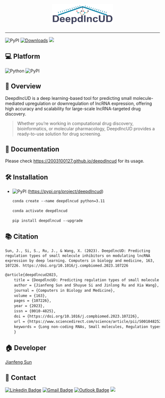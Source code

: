 <h1 align="center">
    <img src="https://github.com/2003100127/deepdlncud/blob/main/docs/img/deepdlncud-logo.png?raw=true" width="200" height="66">
    <br>
</h1>

<hr>

![PyPI](https://img.shields.io/pypi/v/deepdlncud?logo=PyPI)
[![Downloads](https://pepy.tech/badge/deepdlncud)](https://pepy.tech/project/deepdlncud)
![](https://img.shields.io/github/stars/2003100127/deepdlncud?logo=GitHub&color=blue)

## 💻 Platform

![Python](https://img.shields.io/badge/-Python-000?&logo=Python)
![PyPI](https://img.shields.io/badge/-PyPI-000?&logo=PyPI)

## 🧭 Overview
DeepdlncUD is a deep learning-based tool for predicting small molecule-mediated upregulation or downregulation of lncRNA expression, offering high accuracy and scalability for large-scale lncRNA-targeted drug discovery.

> Whether you’re working in computational drug discovery, bioinformatics, or molecular pharmacology, DeepdlncUD provides a ready-to-use solution for drug screening.

## 📔 Documentation
Please check https://2003100127.github.io/deepdlncud for its usage.

## 🛠️ Installation

* ![PyPI](https://img.shields.io/badge/-PyPI-000?&logo=PyPI) (https://pypi.org/project/deepdlncud)

  ``` shell
  conda create --name deepdlncud python=3.11
      
  conda activate deepdlncud
  
  pip install deepdlncud --upgrade
  ```

## 📚 Citation

```shell!
Sun, J., Si, S., Ru, J., & Wang, X. (2023). DeepdlncUD: Predicting regulation types of small molecule inhibitors on modulating lncRNA expression by deep learning. Computers in biology and medicine, 163, 107226. https://doi.org/10.1016/j.compbiomed.2023.107226
```

```markdown
@article{deepdlncud2023,
    title = {DeepdlncUD: Predicting regulation types of small molecule inhibitors on modulating lncRNA expression by deep learning},
    author = {Jianfeng Sun and Shuyue Si and Jinlong Ru and Xia Wang},
    journal = {Computers in Biology and Medicine},
    volume = {163},
    pages = {107226},
    year = {2023},
    issn = {0010-4825},
    doi = {https://doi.org/10.1016/j.compbiomed.2023.107226},
    url = {https://www.sciencedirect.com/science/article/pii/S0010482523006911},
    keywords = {Long non-coding RNAs, Small molecules, Regulation types, Drug discovery, Deep learning},
    }
```

## 🏠 Developer
[Jianfeng Sun](https://www.2003100127.github.io) 

## 📧 Contact
[![Linkedin Badge](https://img.shields.io/badge/-Jianfeng_Sun-blue?style=flat-square&logo=Linkedin&logoColor=white&link=https://www.linkedin.com/in/jianfeng-sun-2ba9b1132)](https://www.linkedin.com/in/jianfeng-sun-2ba9b1132) 
[![Gmail Badge](https://img.shields.io/badge/-jianfeng.sunmt@gmail.com-c14438?style=flat-square&logo=Gmail&logoColor=white&link=mailto:jianfeng.sunmt@gmail.com)](mailto:jianfeng.sunmt@gmail.com)
[![Outlook Badge](https://img.shields.io/badge/jianfeng.sun@ndorms.ox.ac.uk--000?style=social&logo=microsoft-outlook&logoColor=0078d4&link=mailto:jianfeng.sun@ndorms.ox.ac.uk)](mailto:jianfeng.sun@ndorms.ox.ac.uk)
<a href="https://twitter.com/Jianfeng_Sunny" ><img src="https://img.shields.io/twitter/follow/Jianfeng_Sunny.svg?style=social" /></a>